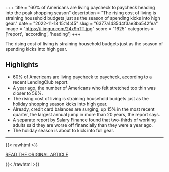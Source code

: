 +++
title = "60% of Americans are living paycheck to paycheck heading into the peak shopping season"
description = "The rising cost of living is straining household budgets just as the season of spending kicks into high gear."
date = "2022-11-18 15:14:45"
slug = "6377a1435d4f3ae3ba542fea"
image = "https://i.imgur.com/24x9nTT.jpg"
score = "1625"
categories = ['report', 'according', 'heading']
+++

The rising cost of living is straining household budgets just as the season of spending kicks into high gear.

## Highlights

- 60% of Americans are living paycheck to paycheck, according to a recent LendingClub report.
- A year ago, the number of Americans who felt stretched too thin was closer to 56%.
- The rising cost of living is straining household budgets just as the holiday shopping season kicks into high gear.
- Already, credit card balances are surging, up 15% in the most recent quarter, the largest annual jump in more than 20 years, the report says.
- A separate report by Salary Finance found that two-thirds of working adults said they are worse off financially than they were a year ago.
- The holiday season is about to kick into full gear.

---

{{< rawhtml >}}
  <p class="article-category">
    <a target="_blank" href="https://www.cnbc.com/2022/11/18/60percent-of-americans-live-paycheck-to-paycheck-heading-into-2022-holiday.html">READ THE ORIGINAL ARTICLE</a>
  </p>
{{< /rawhtml >}}
